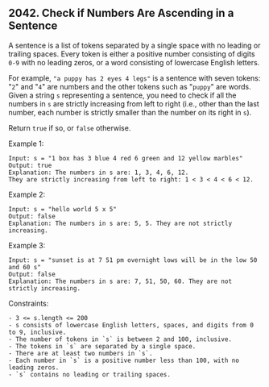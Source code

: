 ## 2042. Check if Numbers Are Ascending in a Sentence

A sentence is a list of tokens separated by a single space with no leading or trailing spaces. Every token is either a positive number consisting of digits `0-9` with no leading zeros, or a word consisting of lowercase English letters.

For example, `"a puppy has 2 eyes 4 legs"` is a sentence with seven tokens: "`2`" and "`4`" are numbers and the other tokens such as "`puppy`" are words.
Given a string `s` representing a sentence, you need to check if all the numbers in `s` are strictly increasing from left to right (i.e., other than the last number, each number is strictly smaller than the number on its right in `s`).

Return `true` if so, or `false` otherwise.

Example 1:

```
Input: s = "1 box has 3 blue 4 red 6 green and 12 yellow marbles"
Output: true
Explanation: The numbers in s are: 1, 3, 4, 6, 12.
They are strictly increasing from left to right: 1 < 3 < 4 < 6 < 12.
```

Example 2:

```
Input: s = "hello world 5 x 5"
Output: false
Explanation: The numbers in s are: 5, 5. They are not strictly increasing.
```

Example 3:

```
Input: s = "sunset is at 7 51 pm overnight lows will be in the low 50 and 60 s"
Output: false
Explanation: The numbers in s are: 7, 51, 50, 60. They are not strictly increasing.
```

Constraints:

```
- 3 <= s.length <= 200
- s consists of lowercase English letters, spaces, and digits from 0 to 9, inclusive.
- The number of tokens in `s` is between 2 and 100, inclusive.
- The tokens in `s` are separated by a single space.
- There are at least two numbers in `s`.
- Each number in `s` is a positive number less than 100, with no leading zeros.
- `s` contains no leading or trailing spaces.
```
